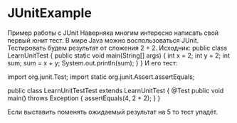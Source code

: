 # JUnitExample
Пример работы с JUnit
Наверняка многим интересно написать свой первый юнит тест.
В мире Java можно воспользоваться JUnit. Тестировать будем результат от сложения 2 + 2. Исходник:
public class LearnUnitTest {
    public static void main(String[] args) {
        int x = 2;
        int y = 2;
        int sum;
        sum = x + y;
        System.out.println(sum);
    }
}
И его тест:



import org.junit.Test;
import static org.junit.Assert.assertEquals;

public class LearnUnitTestTest extends LearnUnitTest {
    @Test
    public void main() throws Exception {
        assertEquals(4, 2 + 2);
    }
}

Если выставить поменять ожидаемый результат на 5 то тест упадёт. 
